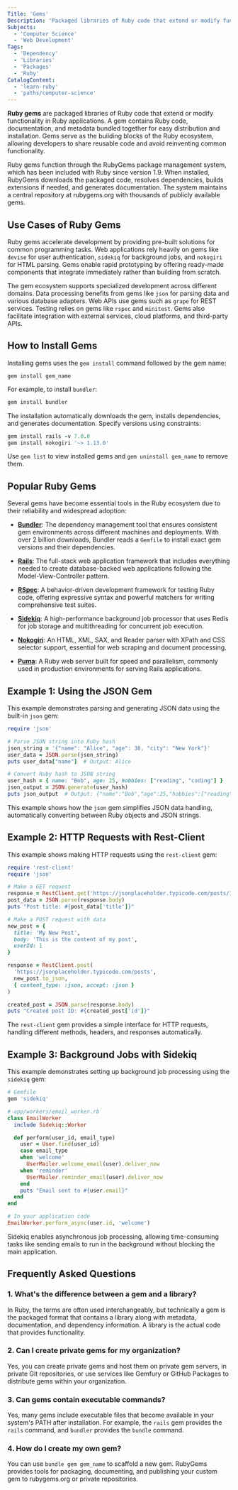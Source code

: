 ```yaml
---
Title: 'Gems'
Description: 'Packaged libraries of Ruby code that extend or modify functionality in Ruby applications'
Subjects:
  - 'Computer Science'
  - 'Web Development'
Tags:
  - 'Dependency'
  - 'Libraries'
  - 'Packages'
  - 'Ruby'
CatalogContent:
  - 'learn-ruby'
  - 'paths/computer-science'
---
```


**Ruby gems** are packaged libraries of Ruby code that extend or modify functionality in Ruby applications. A gem contains Ruby code, documentation, and metadata bundled together for easy distribution and installation. Gems serve as the building blocks of the Ruby ecosystem, allowing developers to share reusable code and avoid reinventing common functionality.

Ruby gems function through the RubyGems package management system, which has been included with Ruby since version 1.9. When installed, RubyGems downloads the packaged code, resolves dependencies, builds extensions if needed, and generates documentation. The system maintains a central repository at rubygems.org with thousands of publicly available gems.

## Use Cases of Ruby Gems

Ruby gems accelerate development by providing pre-built solutions for common programming tasks. Web applications rely heavily on gems like `devise` for user authentication, `sidekiq` for background jobs, and `nokogiri` for HTML parsing. Gems enable rapid prototyping by offering ready-made components that integrate immediately rather than building from scratch.

The gem ecosystem supports specialized development across different domains. Data processing benefits from gems like `json` for parsing data and various database adapters. Web APIs use gems such as `grape` for REST services. Testing relies on gems like `rspec` and `minitest`. Gems also facilitate integration with external services, cloud platforms, and third-party APIs.

## How to Install Gems

Installing gems uses the `gem install` command followed by the gem name:

```pseudo
gem install gem_name
```

For example, to install `bundler`:

```ruby
gem install bundler
```

The installation automatically downloads the gem, installs dependencies, and generates documentation. Specify versions using constraints:

```ruby
gem install rails -v 7.0.0
gem install nokogiri '~> 1.13.0'
```

Use `gem list` to view installed gems and `gem uninstall gem_name` to remove them.

## Popular Ruby Gems

Several gems have become essential tools in the Ruby ecosystem due to their reliability and widespread adoption:

- [**Bundler**](https://bundler.io/): The dependency management tool that ensures consistent gem environments across different machines and deployments. With over 2 billion downloads, Bundler reads a `Gemfile` to install exact gem versions and their dependencies.

- [**Rails**](https://rubyonrails.org/): The full-stack web application framework that includes everything needed to create database-backed web applications following the Model-View-Controller pattern.

- [**RSpec**](https://rspec.info/): A behavior-driven development framework for testing Ruby code, offering expressive syntax and powerful matchers for writing comprehensive test suites.

- [**Sidekiq**](https://sidekiq.org/): A high-performance background job processor that uses Redis for job storage and multithreading for concurrent job execution.

- [**Nokogiri**](https://nokogiri.org/index.html): An HTML, XML, SAX, and Reader parser with XPath and CSS selector support, essential for web scraping and document processing.

- [**Puma**](https://puma.io/): A Ruby web server built for speed and parallelism, commonly used in production environments for serving Rails applications.

## Example 1: Using the JSON Gem

This example demonstrates parsing and generating JSON data using the built-in `json` gem:

```ruby
require 'json'

# Parse JSON string into Ruby hash
json_string = '{"name": "Alice", "age": 30, "city": "New York"}'
user_data = JSON.parse(json_string)
puts user_data["name"]  # Output: Alice

# Convert Ruby hash to JSON string
user_hash = { name: "Bob", age: 25, hobbies: ["reading", "coding"] }
json_output = JSON.generate(user_hash)
puts json_output  # Output: {"name":"Bob","age":25,"hobbies":["reading","coding"]}
```

This example shows how the `json` gem simplifies JSON data handling, automatically converting between Ruby objects and JSON strings.

## Example 2: HTTP Requests with Rest-Client

This example shows making HTTP requests using the `rest-client` gem:

```ruby
require 'rest-client'
require 'json'

# Make a GET request
response = RestClient.get('https://jsonplaceholder.typicode.com/posts/1')
post_data = JSON.parse(response.body)
puts "Post title: #{post_data['title']}"

# Make a POST request with data
new_post = {
  title: 'My New Post',
  body: 'This is the content of my post',
  userId: 1
}

response = RestClient.post(
  'https://jsonplaceholder.typicode.com/posts',
  new_post.to_json,
  { content_type: :json, accept: :json }
)

created_post = JSON.parse(response.body)
puts "Created post ID: #{created_post['id']}"
```

The `rest-client` gem provides a simple interface for HTTP requests, handling different methods, headers, and responses automatically.

## Example 3: Background Jobs with Sidekiq

This example demonstrates setting up background job processing using the `sidekiq` gem:

```ruby
# Gemfile
gem 'sidekiq'

# app/workers/email_worker.rb
class EmailWorker
  include Sidekiq::Worker

  def perform(user_id, email_type)
    user = User.find(user_id)
    case email_type
    when 'welcome'
      UserMailer.welcome_email(user).deliver_now
    when 'reminder'
      UserMailer.reminder_email(user).deliver_now
    end
    puts "Email sent to #{user.email}"
  end
end

# In your application code
EmailWorker.perform_async(user.id, 'welcome')
```

Sidekiq enables asynchronous job processing, allowing time-consuming tasks like sending emails to run in the background without blocking the main application.

## Frequently Asked Questions

### 1. What's the difference between a gem and a library?

In Ruby, the terms are often used interchangeably, but technically a gem is the packaged format that contains a library along with metadata, documentation, and dependency information. A library is the actual code that provides functionality.

### 2. Can I create private gems for my organization?

Yes, you can create private gems and host them on private gem servers, in private Git repositories, or use services like Gemfury or GitHub Packages to distribute gems within your organization.

### 3. Can gems contain executable commands?

Yes, many gems include executable files that become available in your system's PATH after installation. For example, the `rails` gem provides the `rails` command, and `bundler` provides the `bundle` command.

### 4. How do I create my own gem?

You can use `bundle gem gem_name` to scaffold a new gem. RubyGems provides tools for packaging, documenting, and publishing your custom gem to rubygems.org or private repositories.
